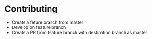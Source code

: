 # Contributing

* Create a feture branch from master
* Develop on feature branch
* Create a PR from feature branch with destination branch as master
